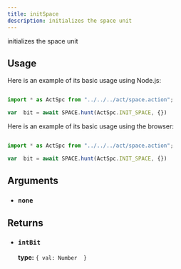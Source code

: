 ```yaml
---
title: initSpace
description: initializes the space unit
---
```


initializes the space unit

## Usage
Here is an example of its basic usage using Node.js:
```js

import * as ActSpc from "../../../act/space.action";

var  bit = await SPACE.hunt(ActSpc.INIT_SPACE, {})

```

Here is an example of its basic usage using the browser:
```js

import * as ActSpc from "../../../act/space.action";

var  bit = await SPACE.hunt(ActSpc.INIT_SPACE, {})

```

## Arguments
+ ### `none`

    
## Returns
+ ### `intBit`

  **type:** `{ val: Number  }`
  